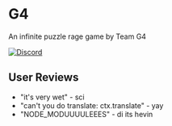 # G4
An infinite puzzle rage game by Team G4

[![Discord][1]][2]

[1]:  https://discordapp.com/api/guilds/632990721552678923/widget.png?style=banner2
[2]:  http://discord.gg/BKB4ft2

## User Reviews

* "it's very wet" - sci
* "can't you do translate: ctx.translate" - yay
* "NODE_MODUUUULEEES" - di its hevin
